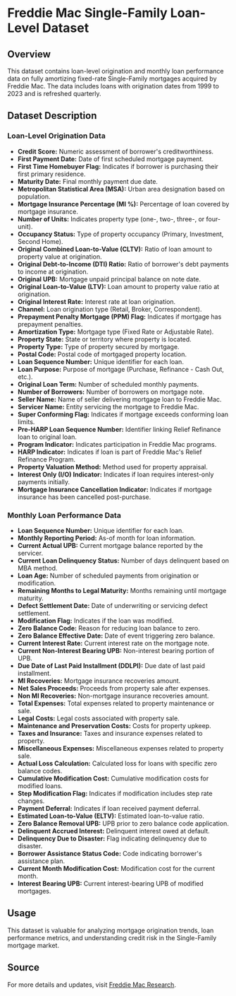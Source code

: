 
# Freddie Mac Single-Family Loan-Level Dataset

## Overview

This dataset contains loan-level origination and monthly loan performance data on fully amortizing fixed-rate Single-Family mortgages acquired by Freddie Mac. The data includes loans with origination dates from 1999 to 2023 and is refreshed quarterly.

## Dataset Description

### Loan-Level Origination Data

- **Credit Score:** Numeric assessment of borrower's creditworthiness.
- **First Payment Date:** Date of first scheduled mortgage payment.
- **First Time Homebuyer Flag:** Indicates if borrower is purchasing their first primary residence.
- **Maturity Date:** Final monthly payment due date.
- **Metropolitan Statistical Area (MSA):** Urban area designation based on population.
- **Mortgage Insurance Percentage (MI %):** Percentage of loan covered by mortgage insurance.
- **Number of Units:** Indicates property type (one-, two-, three-, or four-unit).
- **Occupancy Status:** Type of property occupancy (Primary, Investment, Second Home).
- **Original Combined Loan-to-Value (CLTV):** Ratio of loan amount to property value at origination.
- **Original Debt-to-Income (DTI) Ratio:** Ratio of borrower's debt payments to income at origination.
- **Original UPB:** Mortgage unpaid principal balance on note date.
- **Original Loan-to-Value (LTV):** Loan amount to property value ratio at origination.
- **Original Interest Rate:** Interest rate at loan origination.
- **Channel:** Loan origination type (Retail, Broker, Correspondent).
- **Prepayment Penalty Mortgage (PPM) Flag:** Indicates if mortgage has prepayment penalties.
- **Amortization Type:** Mortgage type (Fixed Rate or Adjustable Rate).
- **Property State:** State or territory where property is located.
- **Property Type:** Type of property secured by mortgage.
- **Postal Code:** Postal code of mortgaged property location.
- **Loan Sequence Number:** Unique identifier for each loan.
- **Loan Purpose:** Purpose of mortgage (Purchase, Refinance - Cash Out, etc.).
- **Original Loan Term:** Number of scheduled monthly payments.
- **Number of Borrowers:** Number of borrowers on mortgage note.
- **Seller Name:** Name of seller delivering mortgage loan to Freddie Mac.
- **Servicer Name:** Entity servicing the mortgage to Freddie Mac.
- **Super Conforming Flag:** Indicates if mortgage exceeds conforming loan limits.
- **Pre-HARP Loan Sequence Number:** Identifier linking Relief Refinance loan to original loan.
- **Program Indicator:** Indicates participation in Freddie Mac programs.
- **HARP Indicator:** Indicates if loan is part of Freddie Mac's Relief Refinance Program.
- **Property Valuation Method:** Method used for property appraisal.
- **Interest Only (I/O) Indicator:** Indicates if loan requires interest-only payments initially.
- **Mortgage Insurance Cancellation Indicator:** Indicates if mortgage insurance has been cancelled post-purchase.

### Monthly Loan Performance Data

- **Loan Sequence Number:** Unique identifier for each loan.
- **Monthly Reporting Period:** As-of month for loan information.
- **Current Actual UPB:** Current mortgage balance reported by the servicer.
- **Current Loan Delinquency Status:** Number of days delinquent based on MBA method.
- **Loan Age:** Number of scheduled payments from origination or modification.
- **Remaining Months to Legal Maturity:** Months remaining until mortgage maturity.
- **Defect Settlement Date:** Date of underwriting or servicing defect settlement.
- **Modification Flag:** Indicates if the loan was modified.
- **Zero Balance Code:** Reason for reducing loan balance to zero.
- **Zero Balance Effective Date:** Date of event triggering zero balance.
- **Current Interest Rate:** Current interest rate on the mortgage note.
- **Current Non-Interest Bearing UPB:** Non-interest bearing portion of UPB.
- **Due Date of Last Paid Installment (DDLPI):** Due date of last paid installment.
- **MI Recoveries:** Mortgage insurance recoveries amount.
- **Net Sales Proceeds:** Proceeds from property sale after expenses.
- **Non MI Recoveries:** Non-mortgage insurance recoveries amount.
- **Total Expenses:** Total expenses related to property maintenance or sale.
- **Legal Costs:** Legal costs associated with property sale.
- **Maintenance and Preservation Costs:** Costs for property upkeep.
- **Taxes and Insurance:** Taxes and insurance expenses related to property.
- **Miscellaneous Expenses:** Miscellaneous expenses related to property sale.
- **Actual Loss Calculation:** Calculated loss for loans with specific zero balance codes.
- **Cumulative Modification Cost:** Cumulative modification costs for modified loans.
- **Step Modification Flag:** Indicates if modification includes step rate changes.
- **Payment Deferral:** Indicates if loan received payment deferral.
- **Estimated Loan-to-Value (ELTV):** Estimated loan-to-value ratio.
- **Zero Balance Removal UPB:** UPB prior to zero balance code application.
- **Delinquent Accrued Interest:** Delinquent interest owed at default.
- **Delinquency Due to Disaster:** Flag indicating delinquency due to disaster.
- **Borrower Assistance Status Code:** Code indicating borrower's assistance plan.
- **Current Month Modification Cost:** Modification cost for the current month.
- **Interest Bearing UPB:** Current interest-bearing UPB of modified mortgages.

## Usage

This dataset is valuable for analyzing mortgage origination trends, loan performance metrics, and understanding credit risk in the Single-Family mortgage market.

## Source

For more details and updates, visit [Freddie Mac Research](https://www.freddiemac.com/research/datasets/sf-loanlevel-dataset).
